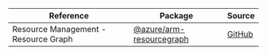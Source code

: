 | Reference | Package | Source |
|---|---|---|
|Resource Management - Resource Graph|[@azure/arm-resourcegraph](https://www.npmjs.com/package/@azure/arm-resourcegraph)|[GitHub](https://github.com/Azure/azure-sdk-for-js)|
